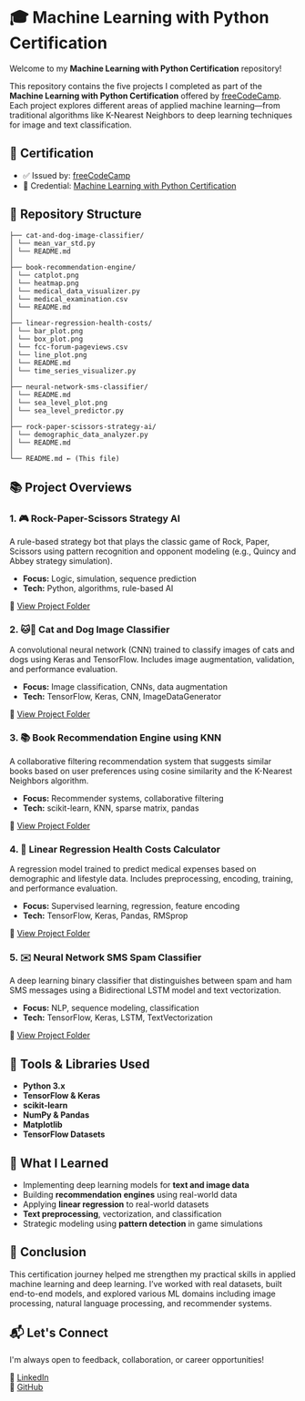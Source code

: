 # 🎓 Machine Learning with Python Certification

Welcome to my **Machine Learning with Python Certification** repository!  

This repository contains the five projects I completed as part of the **Machine Learning with Python Certification** offered by [freeCodeCamp](https://www.freecodecamp.org/learn/machine-learning-with-python/). Each project explores different areas of applied machine learning—from traditional algorithms like K-Nearest Neighbors to deep learning techniques for image and text classification.

## 🏅 Certification

- ✅ Issued by: [freeCodeCamp](https://www.freecodecamp.org/)
- 📜 Credential: [Machine Learning with Python Certification](https://www.freecodecamp.org/certification/mmbillah804/machine-learning-with-python-v7)


## 📁 Repository Structure

```
├── cat-and-dog-image-classifier/
│ └── mean_var_std.py
│ └── README.md
│
├── book-recommendation-engine/
│ └── catplot.png
│ └── heatmap.png
│ └── medical_data_visualizer.py
│ └── medical_examination.csv
│ └── README.md
│
├── linear-regression-health-costs/
│ └── bar_plot.png
│ └── box_plot.png
│ └── fcc-forum-pageviews.csv
│ └── line_plot.png
│ └── README.md
│ └── time_series_visualizer.py
│
├── neural-network-sms-classifier/
│ └── README.md
│ └── sea_level_plot.png
│ └── sea_level_predictor.py
│
├── rock-paper-scissors-strategy-ai/
│ └── demographic_data_analyzer.py
│ └── README.md
│
└── README.md ← (This file)
```

## 📚 Project Overviews

### 1. 🎮 Rock-Paper-Scissors Strategy AI
A rule-based strategy bot that plays the classic game of Rock, Paper, Scissors using pattern recognition and opponent modeling (e.g., Quincy and Abbey strategy simulation).

- **Focus:** Logic, simulation, sequence prediction  
- **Tech:** Python, algorithms, rule-based AI  

🔗 [View Project Folder](./rock-paper-scissors-strategy-ai)


### 2. 🐱🐶 Cat and Dog Image Classifier  
A convolutional neural network (CNN) trained to classify images of cats and dogs using Keras and TensorFlow. Includes image augmentation, validation, and performance evaluation.

- **Focus:** Image classification, CNNs, data augmentation  
- **Tech:** TensorFlow, Keras, CNN, ImageDataGenerator  

🔗 [View Project Folder](./cat-and-dog-image-classifier)


### 3. 📚 Book Recommendation Engine using KNN  
A collaborative filtering recommendation system that suggests similar books based on user preferences using cosine similarity and the K-Nearest Neighbors algorithm.

- **Focus:** Recommender systems, collaborative filtering  
- **Tech:** scikit-learn, KNN, sparse matrix, pandas  

🔗 [View Project Folder](./book-recommendation-engine)


### 4. 💸 Linear Regression Health Costs Calculator  
A regression model trained to predict medical expenses based on demographic and lifestyle data. Includes preprocessing, encoding, training, and performance evaluation.

- **Focus:** Supervised learning, regression, feature encoding  
- **Tech:** TensorFlow, Keras, Pandas, RMSprop  

🔗 [View Project Folder](./linear-regression-health-costs)


### 5. ✉️ Neural Network SMS Spam Classifier  
A deep learning binary classifier that distinguishes between spam and ham SMS messages using a Bidirectional LSTM model and text vectorization.

- **Focus:** NLP, sequence modeling, classification  
- **Tech:** TensorFlow, Keras, LSTM, TextVectorization  

🔗 [View Project Folder](./neural-network-sms-classifier)


## 🧰 Tools & Libraries Used

- **Python 3.x**
- **TensorFlow & Keras**
- **scikit-learn**
- **NumPy & Pandas**
- **Matplotlib**
- **TensorFlow Datasets**


## 🧠 What I Learned

- Implementing deep learning models for **text and image data**
- Building **recommendation engines** using real-world data
- Applying **linear regression** to real-world datasets
- **Text preprocessing**, vectorization, and classification
- Strategic modeling using **pattern detection** in game simulations

## 🏁 Conclusion

This certification journey helped me strengthen my practical skills in applied machine learning and deep learning. I’ve worked with real datasets, built end-to-end models, and explored various ML domains including image processing, natural language processing, and recommender systems.


## 📬 Let's Connect

I'm always open to feedback, collaboration, or career opportunities!

🔗 [LinkedIn](https://www.linkedin.com/in/mmbillah804/)  
🔗 [GitHub](https://github.com/mmbillah804)
